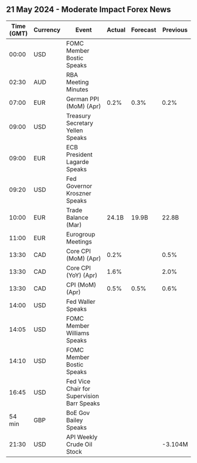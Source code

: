## 21 May 2024 - Moderate Impact Forex News

| Time (GMT) | Currency | Event | Actual | Forecast | Previous |
|------|----------|-------|--------|----------|----------|
| 00:00 | USD | FOMC Member Bostic Speaks |  |  |  |
| 02:30 | AUD | RBA Meeting Minutes |  |  |  |
| 07:00 | EUR | German PPI (MoM) (Apr) | 0.2% | 0.3% | 0.2% |
| 09:00 | USD | Treasury Secretary Yellen Speaks |  |  |  |
| 09:00 | EUR | ECB President Lagarde Speaks |  |  |  |
| 09:20 | USD | Fed Governor Kroszner Speaks |  |  |  |
| 10:00 | EUR | Trade Balance (Mar) | 24.1B | 19.9B | 22.8B |
| 11:00 | EUR | Eurogroup Meetings |  |  |  |
| 13:30 | CAD | Core CPI (MoM) (Apr) | 0.2% |  | 0.5% |
| 13:30 | CAD | Core CPI (YoY) (Apr) | 1.6% |  | 2.0% |
| 13:30 | CAD | CPI (MoM) (Apr) | 0.5% | 0.5% | 0.6% |
| 14:00 | USD | Fed Waller Speaks |  |  |  |
| 14:05 | USD | FOMC Member Williams Speaks |  |  |  |
| 14:10 | USD | FOMC Member Bostic Speaks |  |  |  |
| 16:45 | USD | Fed Vice Chair for Supervision Barr Speaks |  |  |  |
| 54 min | GBP | BoE Gov Bailey Speaks |  |  |  |
| 21:30 | USD | API Weekly Crude Oil Stock |  |  | -3.104M |
